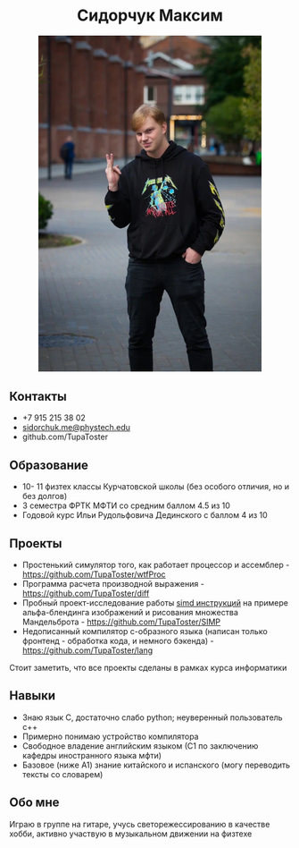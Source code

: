 <center> <h1> Сидорчук Максим </h1> </center>

<p align="center">
    <img src="me.jpg" width="400px" alt="буквально я">
</p>

## Контакты

* +7 915 215 38 02
* sidorchuk.me@phystech.edu
* github.com/TupaToster

## Образование

* 10- 11 физтех классы Курчатовской школы (без особого отличия, но и без долгов)
* 3 семестра ФРТК МФТИ со средним баллом 4.5 из 10
* Годовой курс Ильи Рудольфовича Дединского с баллом 4 из 10

## Проекты

* Простенький симулятор того, как работает процессор и ассемблер - https://github.com/TupaToster/wtfProc
* Программа расчета производной выражения - https://github.com/TupaToster/diff
* Пробный проект-исследование работы [simd инструкций](https://en.wikipedia.org/wiki/Single_instruction,_multiple_data) на примере альфа-блендинга изображений и рисования множества Мандельброта - https://github.com/TupaToster/SIMP
* Недописанный компилятор с-образного языка (написан только фронтенд - обработка кода, и немного бэкенда) - https://github.com/TupaToster/lang

Стоит заметить, что все проекты сделаны в рамках курса информатики

## Навыки

* Знаю язык С, достаточно слабо python; неуверенный пользователь с++
* Примерно понимаю устройство компилятора
* Свободное владение английским языком (С1 по заключению кафедры иностранного языка мфти)
* Базовое (ниже А1) знание китайского и испанского (могу переводить тексты со словарем)

## Обо мне

Играю в группе на гитаре, учусь светорежессированию в качестве хобби, активно участвую в музыкальном движении на физтехе